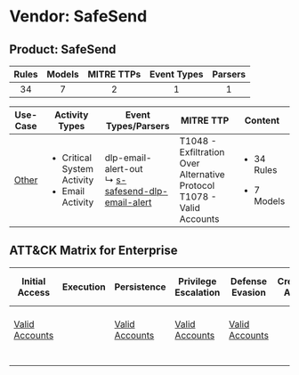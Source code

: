 Vendor: SafeSend
================
Product: SafeSend
-----------------
| Rules | Models | MITRE TTPs | Event Types | Parsers |
|:-----:|:------:|:----------:|:-----------:|:-------:|
|  34   |   7    |     2      |      1      |    1    |

|               Use-Case                | Activity Types                                                    | Event Types/Parsers                                                                                                 | MITRE TTP                                                                    | Content                                              |
|:-------------------------------------:| ----------------------------------------------------------------- | ------------------------------------------------------------------------------------------------------------------- | ---------------------------------------------------------------------------- | ---------------------------------------------------- |
| [Other](../UseCases/usecase_other.md) | <ul><li>Critical System Activity</li><li>Email Activity</li></ul> |  dlp-email-alert-out<br> ↳ [s-safesend-dlp-email-alert](../Parsers/parserContent_s-safesend-dlp-email-alert.md)<br> | T1048 - Exfiltration Over Alternative Protocol<br>T1078 - Valid Accounts<br> | <ul><li>34 Rules</li></ul><ul><li>7 Models</li></ul> |

ATT&CK Matrix for Enterprise
----------------------------
| Initial Access                                                      | Execution | Persistence                                                         | Privilege Escalation                                                | Defense Evasion                                                     | Credential Access | Discovery | Lateral Movement | Collection | Command and Control | Exfiltration                                                                                | Impact |
| ------------------------------------------------------------------- | --------- | ------------------------------------------------------------------- | ------------------------------------------------------------------- | ------------------------------------------------------------------- | ----------------- | --------- | ---------------- | ---------- | ------------------- | ------------------------------------------------------------------------------------------- | ------ |
| [Valid Accounts](https://attack.mitre.org/techniques/T1078)<br><br> |           | [Valid Accounts](https://attack.mitre.org/techniques/T1078)<br><br> | [Valid Accounts](https://attack.mitre.org/techniques/T1078)<br><br> | [Valid Accounts](https://attack.mitre.org/techniques/T1078)<br><br> |                   |           |                  |            |                     | [Exfiltration Over Alternative Protocol](https://attack.mitre.org/techniques/T1048)<br><br> |        |